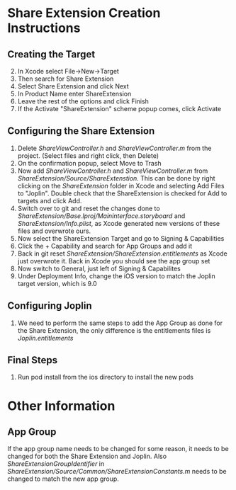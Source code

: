 # Share Extension Creation Instructions
## Creating the Target
2. In Xcode select File->New->Target
3. Then search for Share Extension
4. Select Share Extension and click Next
5. In Product Name enter ShareExtension
6. Leave the rest of the options and click Finish
7. If the Activate "ShareExtension" scheme popup comes, click Activate

## Configuring the Share Extension
1. Delete *ShareViewController.h* and *ShareViewController.m* from the project. (Select files and right click, then Delete)
2. On the confirmation popup, select Move to Trash
3. Now add *ShareViewController.h* and *ShareViewController.m* from *ShareExtension/Source/ShareExtenstion*. This can be done by right clicking on the *ShareExtension* folder in Xcode and selecting Add Files to "Joplin". Double check that the ShareExtension is checked for Add to targets and click Add.
4. Switch over to git and reset the changes done to *ShareExtension/Base.lproj/Maininterface.storyboard* and *ShareExtension/Info.plist*, as Xcode generated new versions of these files and overwrote ours.
5. Now select the ShareExtension Target and go to Signing & Capabilities
6. Click the + Capability and search for App Groups and add it
7. Back in git reset *ShareExtension/ShareExtension.entitlements* as Xcode just overwrote it. Back in Xcode you should see the app group set
8. Now switch to General, just left of Signing & Capabilites
9. Under Deployment Info, change the iOS version to match the Joplin target version, which is 9.0

## Configuring Joplin
1. We need to perform the same steps to add the App Group as done for the Share Extension, the only difference is the entitlements files is *Joplin.entitlements*

## Final Steps
1. Run pod install from the ios directory to install the new pods

# Other Information
## App Group
If the app group name needs to be changed for some reason, it needs to be changed for both the Share Extension and Joplin. Also *ShareExtensionGroupIdentifier* in *ShareExtension/Source/Common/ShareExtensionConstants.m* needs to be changed to match the new app group.